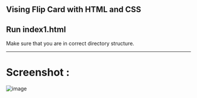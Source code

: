 Vising Flip Card with HTML and CSS 
------------------------------------
Run index1.html 
------------------------------------
Make sure that you are in correct directory structure.

-------------------------------------
# Screenshot :

![image](https://user-images.githubusercontent.com/47708476/80922278-a078b780-8d99-11ea-9341-c6555803df8f.png)

